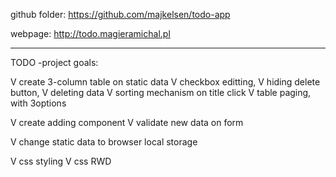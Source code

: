 github folder: 
https://github.com/majkelsen/todo-app

webpage: 
http://todo.magieramichal.pl

_____________________________________________________________

TODO -project goals:

V create 3-column table on static data
V checkbox editting, 
V hiding delete button, 
V deleting data
V sorting mechanism on title click
V table paging, with 3options

V create adding component
V validate new data on form

V change static data to browser local storage

V css styling
V css RWD 